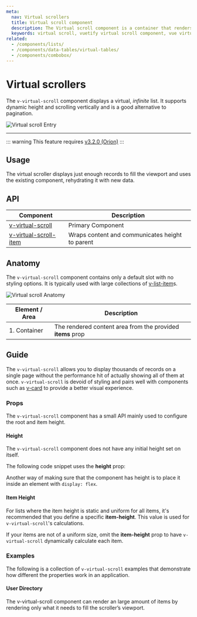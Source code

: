 ```yaml
---
meta:
  nav: Virtual scrollers
  title: Virtual scroll component
  description: The Virtual scroll component is a container that renders only visible elements. It is useful when you need to display large amounts of uniform data.
  keywords: virtual scroll, vuetify virtual scroll component, vue virtual scroll component, v-virtual-scroll component
related:
  - /components/lists/
  - /components/data-tables/virtual-tables/
  - /components/combobox/
---
```


# Virtual scrollers

The `v-virtual-scroll` component displays a virtual, _infinite_ list. It supports dynamic height and scrolling vertically and is a good alternative to pagination.

![Virtual scroll Entry](https://cdn.vuetifyjs.com/docs/images/components/v-virtual-scroll/v-virtual-scroll-entry.png)

----

::: warning
This feature requires [v3.2.0 (Orion)](/getting-started/release-notes/?version=v3.2.0)
:::

## Usage

The virtual scroller displays just enough records to fill the viewport and uses the existing component, rehydrating it with new data.

<usage name="v-virtual-scroll" />

<entry />

## API

| Component | Description |
| - | - |
| [v-virtual-scroll](/api/v-virtual-scroll/) | Primary Component |
| [v-virtual-scroll-item](/api/v-virtual-scroll-item/) | Wraps content and communicates height to parent |

<api-inline hide-links />

## Anatomy

The `v-virtual-scroll` component contains only a default slot with no styling options. It is typically used with large collections of [v-list-item](/components/lists/)s.

![Virtual scroll Anatomy](https://cdn.vuetifyjs.com/docs/images/components/v-virtual-scroll/v-virtual-scroll-anatomy.png)

| Element / Area | Description |
| - | - |
| 1. Container | The rendered content area from the provided **items** prop |

## Guide

The `v-virtual-scroll` allows you to display thousands of records on a single page without the performance hit of actually showing all of them at once. `v-virtual-scroll` is devoid of styling and pairs well with components such as [v-card](/components/cards/) to provide a better visual experience.

### Props

The `v-virtual-scroll` component has a small API mainly used to configure the root and item height.

#### Height

The `v-virtual-scroll` component does not have any initial height set on itself.

The following code snippet uses the **height** prop:

<example file="v-virtual-scroll/prop-height" />

Another way of making sure that the component has height is to place it inside an element with `display: flex`.

<example file="v-virtual-scroll/prop-height-parent" />

#### Item Height

For lists where the item height is static and uniform for all items, it's recommended that you define a specific **item-height**. This value is used for `v-virtual-scroll`'s calculations.

<example file="v-virtual-scroll/prop-item-height" />

If your items are not of a uniform size, omit the **item-height** prop to have `v-virtual-scroll` dynamically calculate each item.

<example file="v-virtual-scroll/prop-dynamic-item-height" />

### Examples

The following is a collection of `v-virtual-scroll` examples that demonstrate how different the properties work in an application.

#### User Directory

The v-virtual-scroll component can render an large amount of items by rendering only what it needs to fill the scroller’s viewport.

<example file="v-virtual-scroll/misc-user-directory" />
